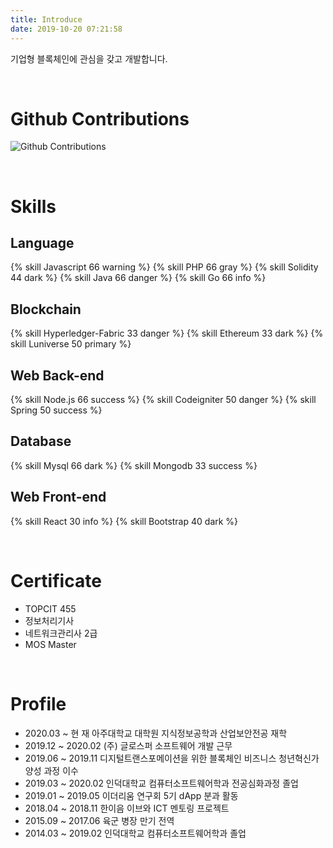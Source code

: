 ```yaml
---
title: Introduce
date: 2019-10-20 07:21:58
---
```

기업형 블록체인에 관심을 갖고 개발합니다.

<br>

# Github Contributions
![Github Contributions](https://ghchart.rshah.org/ch-4ml)

<br>

# Skills

## Language
{% skill Javascript 66 warning %}
{% skill PHP 66 gray %}
{% skill Solidity 44 dark %}
{% skill Java 66 danger %}
{% skill Go 66 info %}

## Blockchain
{% skill Hyperledger-Fabric 33 danger %}
{% skill Ethereum 33 dark %}
{% skill Luniverse 50 primary %}

## Web Back-end
{% skill Node.js 66 success %}
{% skill Codeigniter 50 danger %}
{% skill Spring 50 success %}

## Database
{% skill Mysql 66 dark %}
{% skill Mongodb 33 success %}

## Web Front-end
{% skill React 30 info %}
{% skill Bootstrap 40 dark %}

<br>

# Certificate
- TOPCIT 455
- 정보처리기사
- 네트워크관리사 2급
- MOS Master

<br>

# Profile
- 2020.03 ~  현 재  아주대학교 대학원 지식정보공학과 산업보안전공 재학
- 2019.12 ~ 2020.02 (주) 글로스퍼 소프트웨어 개발 근무
- 2019.06 ~ 2019.11 디지털트랜스포메이션을 위한 블록체인 비즈니스 청년혁신가 양성 과정 이수
- 2019.03 ~ 2020.02 인덕대학교 컴퓨터소프트웨어학과 전공심화과정 졸업
- 2019.01 ~ 2019.05 이더리움 연구회 5기 dApp 분과 활동
- 2018.04 ~ 2018.11 한이음 이브와 ICT 멘토링 프로젝트
- 2015.09 ~ 2017.06 육군 병장 만기 전역
- 2014.03 ~ 2019.02 인덕대학교 컴퓨터소프트웨어학과 졸업